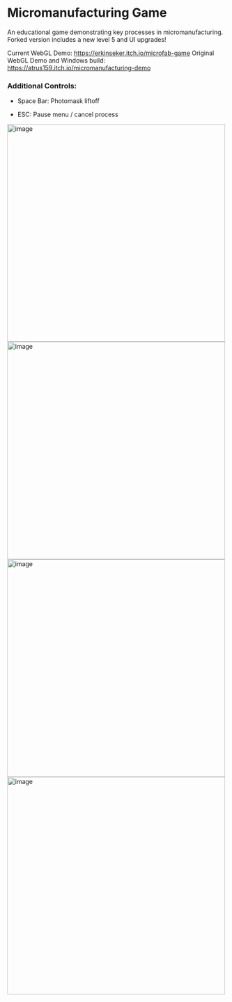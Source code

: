 # Micromanufacturing Game
An educational game demonstrating key processes in micromanufacturing. Forked version includes a new level 5 and UI upgrades!

Current WebGL Demo: https://erkinseker.itch.io/microfab-game
Original WebGL Demo and Windows build: https://atrus159.itch.io/micromanufacturing-demo

### Additional Controls:
- Space Bar: Photomask liftoff

- ESC: Pause menu / cancel process

<img width="500" alt="image" src="https://github.com/atrus159/MicroManufacturing/assets/102774272/6fbc1871-518c-4368-9f0f-0b46ef1fb766">
<img width="500" alt="image" src="https://github.com/atrus159/MicroManufacturing/assets/102774272/a8e5880a-9ff3-41a9-b3ae-64b8328f9640">
<img width="500" alt="image" src="https://github.com/atrus159/MicroManufacturing/assets/102774272/6eebc75f-996e-40fb-b838-a2387baca48a">
<img width="500" alt="image" src="https://github.com/atrus159/MicroManufacturing/assets/102774272/17125456-ce4c-4b4d-982b-060b1e21df25">
